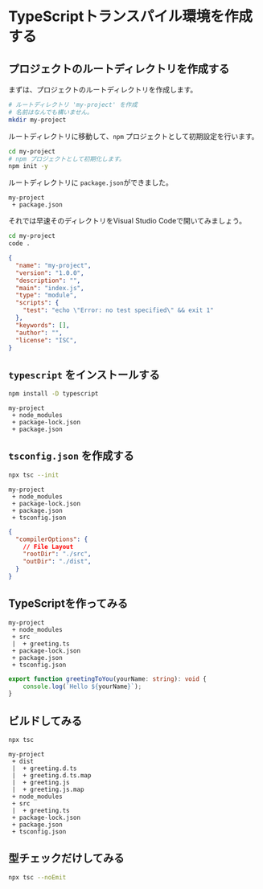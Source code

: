 # TypeScriptトランスパイル環境を作成する

## プロジェクトのルートディレクトリを作成する

まずは、プロジェクトのルートディレクトリを作成します。

```bash
# ルートディレクトリ 'my-project' を作成
# 名前はなんでも構いません。
mkdir my-project
```

ルートディレクトリに移動して、`npm` プロジェクトとして初期設定を行います。

```bash
cd my-project
# npm プロジェクトとして初期化します。
npm init -y
```

ルートディレクトリに `package.json`ができました。

```text{2}
my-project
 + package.json
```

それでは早速そのディレクトリをVisual Studio Codeで開いてみましょう。

```bash
cd my-project
code .
```



```json
{
  "name": "my-project",
  "version": "1.0.0",
  "description": "",
  "main": "index.js",
  "type": "module",
  "scripts": {
    "test": "echo \"Error: no test specified\" && exit 1"
  },
  "keywords": [],
  "author": "",
  "license": "ISC",
}
```


## `typescript` をインストールする

```bash
npm install -D typescript
```

```text
my-project
 + node_modules
 + package-lock.json
 + package.json
```

## `tsconfig.json` を作成する

```bash
npx tsc --init
```

```text
my-project
 + node_modules
 + package-lock.json
 + package.json
 + tsconfig.json
```

```json
{
  "compilerOptions": {
    // File Layout
    "rootDir": "./src",
    "outDir": "./dist",
  }
}
```

## TypeScriptを作ってみる

```text
my-project
 + node_modules
 + src
 |  + greeting.ts
 + package-lock.json
 + package.json
 + tsconfig.json
```

```typescript
export function greetingToYou(yourName: string): void {
    console.log(`Hello ${yourName}`);
}
```

## ビルドしてみる

```bash
npx tsc
```

```
my-project
 + dist
 |  + greeting.d.ts
 |  + greeting.d.ts.map
 |  + greeting.js
 |  + greeting.js.map
 + node_modules
 + src
 |  + greeting.ts
 + package-lock.json
 + package.json
 + tsconfig.json
```

## 型チェックだけしてみる

```bash
npx tsc --noEmit
```